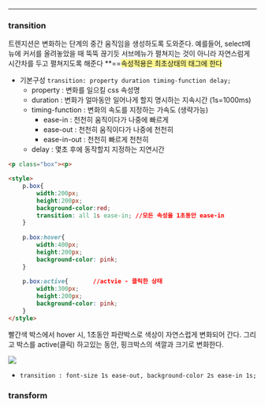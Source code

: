 
---

### transition

트렌지션은 변화하는 단계의 중간 움직임을 생성하도록 도와준다.
예를들어, select메뉴에 커서를 올려놓았을 때 뚝뚝 끊기듯 서브메뉴가 펼쳐지는 것이 아니라 자연스럼게
시간차를 두고 펼쳐지도록 해준다 
**==<span style="background:#fff88f">속성적용은 최초상태의 태그에 한다</span>

- 기본구성 `transition: property duration timing-function delay;`
	- property : 변화를 일으킬 css 속성명
	- duration : 변화가 얼마동안 일어나게 할지 명시하는 지속시간 (1s=1000ms)
	- timing-function : 변화의 속도를 지정하는 가속도 (생략가능)
		- ease-in : 천천히 움직이다가 나중에 빠르게
		- ease-out : 천천히 움직이다가 나중에 천천히
		- ease-in-out : 천천히 빠르게 천천히
	- delay : 몇초 후에 동작할지 지정하는 지연시간

```html
<p class="box"><p>

<style>
    p.box{
    	width:200px;
        height:200px;
        background-color:red;
        transition: all 1s ease-in;	//모든 속성을 1초동안 ease-in
    }
    
    p.box:hover{
    	width:400px;
        height:200px;
        background-color: pink;
    }
    
    p.box:active{ 		//actvie - 클릭한 상태
    	width:300px;
        height:200px;
        background-color: pink;
    }
</style>
```

빨간색 박스에서 hover 시, 1초동안 파란박스로 색상이 자연스럽게 변화되어 간다.
그리고 박스를 active(클릭) 하고있는 동안, 핑크박스의 색깔과 크기로 변화한다. 

![](https://i.imgur.com/a7dNDZI.png)

- `transition : font-size 1s ease-out, background-color 2s ease-in 1s;`

### transform